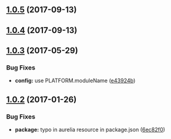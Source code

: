 <a name="1.0.5"></a>
## [1.0.5](https://github.com/jmzagorski/aurelia-value-converters/compare/v1.0.4...v1.0.5) (2017-09-13)



<a name="1.0.4"></a>
## [1.0.4](https://github.com/jmzagorski/aurelia-value-converters/compare/v1.0.3...v1.0.4) (2017-09-13)



<a name="1.0.3"></a>
## [1.0.3](https://github.com/jmzagorski/aurelia-value-converters/compare/v1.0.2...v1.0.3) (2017-05-29)


### Bug Fixes

* **config:** use PLATFORM.moduleName ([e43924b](https://github.com/jmzagorski/aurelia-value-converters/commit/e43924b))



<a name="1.0.2"></a>
## [1.0.2](https://github.com/jmzagorski/aurelia-value-converters/compare/v1.0.1...v1.0.2) (2017-01-26)


### Bug Fixes

* **package:** typo in aurelia resource in package.json ([6ec82f0](https://github.com/jmzagorski/aurelia-value-converters/commit/6ec82f0))



